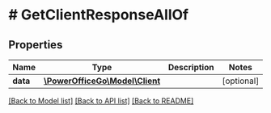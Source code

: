 # # GetClientResponseAllOf

## Properties

Name | Type | Description | Notes
------------ | ------------- | ------------- | -------------
**data** | [**\PowerOfficeGo\Model\Client**](Client.md) |  | [optional]

[[Back to Model list]](../../README.md#models) [[Back to API list]](../../README.md#endpoints) [[Back to README]](../../README.md)
